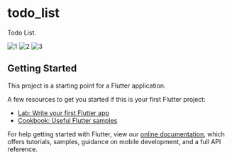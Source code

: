 # todo_list

Todo List.

![1](https://user-images.githubusercontent.com/81643256/118116228-4f5ac500-b3ea-11eb-9da4-907723717e73.png)
![2](https://user-images.githubusercontent.com/81643256/118116234-51248880-b3ea-11eb-98de-3f22b12c5a35.png)
![3](https://user-images.githubusercontent.com/81643256/118116236-5255b580-b3ea-11eb-9ee6-15373caa1d8c.png)

## Getting Started

This project is a starting point for a Flutter application.

A few resources to get you started if this is your first Flutter project:

- [Lab: Write your first Flutter app](https://flutter.dev/docs/get-started/codelab)
- [Cookbook: Useful Flutter samples](https://flutter.dev/docs/cookbook)

For help getting started with Flutter, view our
[online documentation](https://flutter.dev/docs), which offers tutorials,
samples, guidance on mobile development, and a full API reference.
